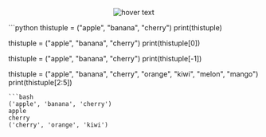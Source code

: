 <p align="center">
  <img src="https://media.discordapp.net/attachments/770868718132658206/777936046604288050/unknown.png" title="hover text">
</p>
```python
thistuple = ("apple", "banana", "cherry")
print(thistuple)

thistuple = ("apple", "banana", "cherry")
print(thistuple[0])

thistuple = ("apple", "banana", "cherry")
print(thistuple[-1])

thistuple = ("apple", "banana", "cherry", "orange", "kiwi", "melon", "mango")
print(thistuple[2:5])
```
```bash
('apple', 'banana', 'cherry')
apple
cherry
('cherry', 'orange', 'kiwi')
```
